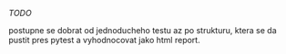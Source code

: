 _TODO_


postupne se dobrat od jednoducheho testu az po strukturu, ktera se da pustit pres pytest a vyhodnocovat jako html report.

